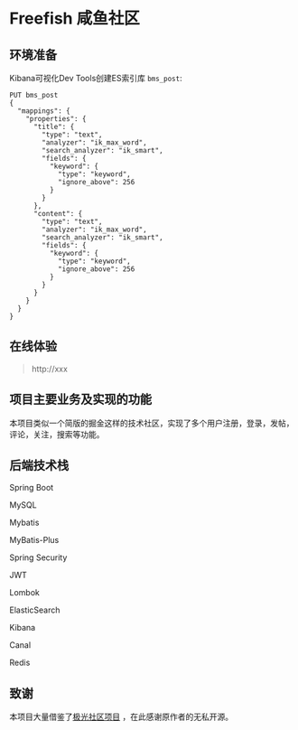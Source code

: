 # Freefish 咸鱼社区

## 环境准备

Kibana可视化Dev Tools创建ES索引库 `bms_post`:

```
PUT bms_post
{
  "mappings": {
    "properties": {
      "title": {
        "type": "text",
        "analyzer": "ik_max_word",
        "search_analyzer": "ik_smart",
        "fields": {
          "keyword": {
            "type": "keyword",
            "ignore_above": 256
          }
        }
      },
      "content": {
        "type": "text",
        "analyzer": "ik_max_word",
        "search_analyzer": "ik_smart",
        "fields": {
          "keyword": {
            "type": "keyword",
            "ignore_above": 256
          }
        }
      }
    }
  }
}
```

## 在线体验

> http://xxx

## 项目主要业务及实现的功能

本项目类似一个简版的掘金这样的技术社区，实现了多个用户注册，登录，发帖，评论，关注，搜索等功能。

## 后端技术栈

Spring Boot

MySQL

Mybatis

MyBatis-Plus

Spring Security

JWT

Lombok

ElasticSearch

Kibana

Canal

Redis

## 致谢

本项目大量借鉴了[极光社区项目](https://github.com/haoyu21/aurora)
，在此感谢原作者的无私开源。